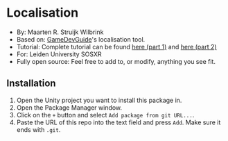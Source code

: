# Localisation

- By: Maarten R. Struijk Wilbrink
- Based on: [GameDevGuide](https://www.youtube.com/@GameDevGuide)'s localisation tool.
- Tutorial: Complete tutorial can be found [here (part 1)](https://youtu.be/c-dzg4M20wY?si=2sagpBPzv6visT06) and [here (part 2)](https://youtu.be/E-PR0d0Jb5A?si=lRL8AM8J2UdNt5os)
- For: Leiden University SOSXR
- Fully open source: Feel free to add to, or modify, anything you see fit.

## Installation
1. Open the Unity project you want to install this package in.
2. Open the Package Manager window.
3. Click on the `+` button and select `Add package from git URL...`.
4. Paste the URL of this repo into the text field and press `Add`. Make sure it ends with `.git`.